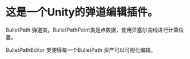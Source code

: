 # 这是一个Unity的弹道编辑插件。

BulletPath 弹道类，BulletPathPoint类是点数据，使用贝塞尔曲线进行计算位置。

BulletPathEditor 类使得每一个BulletPath 资产可以可视化编辑。
